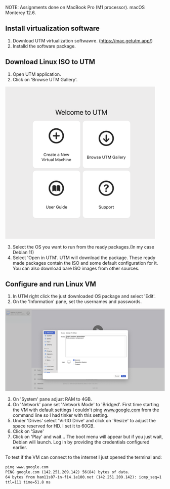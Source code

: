 NOTE: Assignments done on  MacBook Pro (M1 processor). macOS Monterey 12.6.

## Install virtualization software

1. Download UTM virtualization softwawre. (https://mac.getutm.app/)
2. Installd the software package.

## Download Linux ISO to UTM

1. Open UTM application.
2. Click on 'Browse UTM Gallery'.

![UTM start menu.](/assets/images/startMenu.png 'Start Menu')

3. Select the OS you want to run from the ready packages.(In my case Debian 11)
4. Select 'Open in UTM'. UTM will download the package. These ready made packages contain the ISO and some default configuration for it. You can also download bare ISO images from other sources.

## Configure and run Linux VM

1. In UTM right click the just downloaded OS package and select 'Edit'.
2. On the 'Information' pane, set the usernames and passwords.

![UTM configuration window for the VM.](/assets/images/configuration.png 'Configuration')

3. On 'System' pane adjust RAM  to 4GB.
4. On 'Network' pane set 'Network Mode' to 'Bridged'. First time starting the VM with default settings I couldn't ping www.google.com from the command line so I had tinker with this setting.
5. Under 'Drives' select 'VirtIO Drive' and click on 'Resize' to adjust the space reserved for HD. I set it to 60GB.
6. Click on 'Save'
7. Click on 'Play' and wait... The boot menu will appear but if you just wait, Debian will launch. Log in by providing the credentials configured earlier.

To test if the VM can connect to the internet I just opened the terminal and:

	ping www.google.com
	PING google.com (142.251.209.142) 56(84) bytes of data.
	64 bytes from ham11s07-in-f14.1e100.net (142.251.209.142): icmp_seq=1 ttl=111 time=51.8 ms

